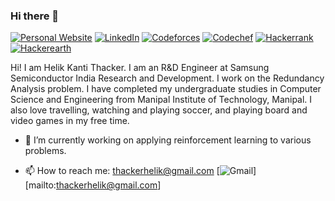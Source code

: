 ### Hi there 👋

[![Personal Website](https://img.shields.io/badge/-Personal%20Website-lightgrey)](https://thackerhelik.github.io/)
[![LinkedIn](https://img.shields.io/badge/LinkedIn-0077B5?style=for-the-badge&logo=linkedin&logoColor=white)](https://www.linkedin.com/in/helik-thacker-600937101/)
[![Codeforces](https://img.shields.io/badge/Codeforces-445f9d?style=for-the-badge&logo=Codeforces&logoColor=white)](https://codeforces.com/profile/hell_hacker)
[![Codechef](https://img.shields.io/badge/Codechef-%23B92B27.svg?&style=for-the-badge&logo=Codechef&logoColor=white)](https://www.codechef.com/users/hell_1997)
[![Hackerrank](https://img.shields.io/badge/-Hackerrank-2EC866?style=for-the-badge&logo=HackerRank&logoColor=white)](https://www.hackerrank.com/profile/hell_1997)
[![Hackerearth](https://img.shields.io/badge/HackerEarth-%232C3454.svg?&style=for-the-badge&logo=HackerEarth&logoColor=Blue)](https://www.hackerearth.com/@hell_hacker)

Hi! I am Helik Kanti Thacker. I am an R&D Engineer at Samsung Semiconductor India Research and Development. I work on the Redundancy Analysis problem. I have completed my undergraduate studies in Computer Science and Engineering from Manipal Institute of Technology, Manipal. I also love travelling, watching and playing soccer, and playing board and video games in my free time.


- 🔭 I’m currently working on applying reinforcement learning to various problems.

- 📫 How to reach me: thackerhelik@gmail.com
[![Gmail](https://img.shields.io/badge/Gmail-D14836?style=for-the-badge&logo=gmail&logoColor=white)][mailto:thackerhelik@gmail.com]

<!--
**thackerhelik/thackerhelik** is a ✨ _special_ ✨ repository because its `README.md` (this file) appears on your GitHub profile.

Here are some ideas to get you started:

- 🔭 I’m currently working on ...
- 🌱 I’m currently learning ...
- 👯 I’m looking to collaborate on ...
- 🤔 I’m looking for help with ...
- 💬 Ask me about ...
- 📫 How to reach me: ...
- 😄 Pronouns: ...
- ⚡ Fun fact: ...
-->
